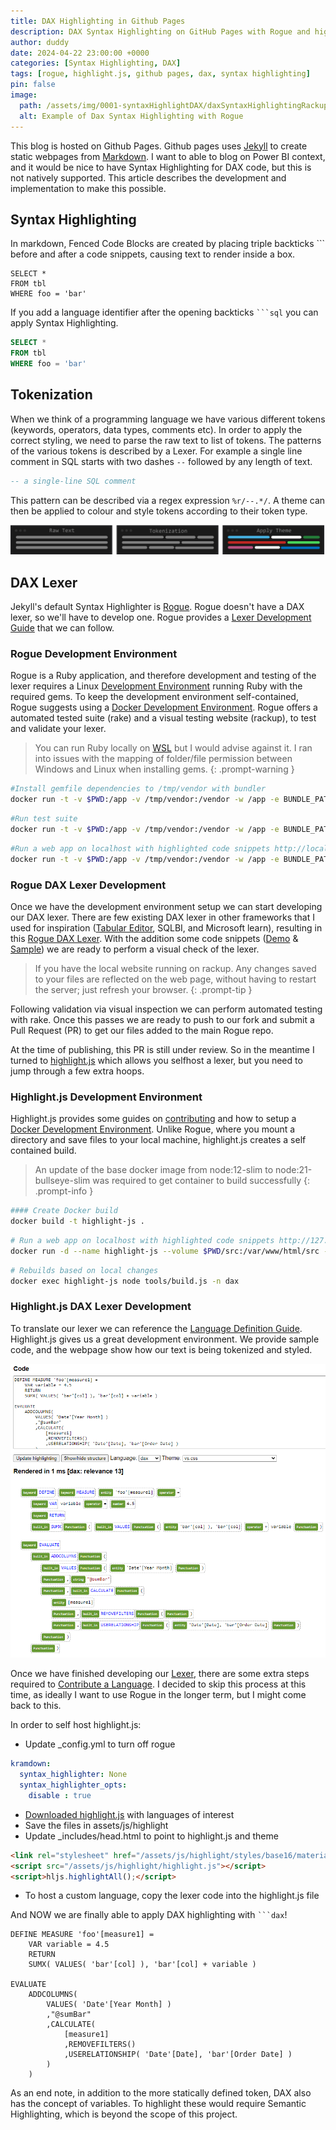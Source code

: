 ```yaml
---
title: DAX Highlighting in Github Pages
description: DAX Syntax Highlighting on GitHub Pages with Rogue and highlight.js
author: duddy
date: 2024-04-22 23:00:00 +0000
categories: [Syntax Highlighting, DAX]
tags: [rogue, highlight.js, github pages, dax, syntax highlighting]
pin: false
image:
  path: /assets/img/0001-syntaxHighlightDAX/daxSyntaxHighlightingRackupDemo.png
  alt: Example of Dax Syntax Highlighting with Rogue
---
```


This blog is hosted on Github Pages. Github pages uses [Jekyll](https://jekyllrb.com/) to create static webpages from [Markdown](https://www.markdownguide.org/). I want to able to blog on Power BI context, and it would be nice to have Syntax Highlighting for DAX code, but this is not natively supported. This article describes the development and implementation to make this possible.

## Syntax Highlighting
In markdown, Fenced Code Blocks are created by placing triple backticks ```  before and after a code snippets, causing text to render inside a box.

```plaintext
SELECT *
FROM tbl
WHERE foo = 'bar'
```

If you add a language identifier after the opening backticks ```` ```sql ```` you can apply Syntax Highlighting.

```sql
SELECT *
FROM tbl
WHERE foo = 'bar'
```
 
## Tokenization
 When we think of a programming language we have various different tokens (keywords, operators, data types, comments etc). In order to apply the correct styling, we need to parse the raw text to list of tokens. The patterns of the various tokens is described by a Lexer. For example a single line comment in SQL starts with two dashes ```` -- ```` followed by any length of text.

```sql
-- a single-line SQL comment
```

This pattern can be described via a regex expression ```%r/--.*/```. A theme can then be applied to colour and style tokens according to their token type.

![Syntax Highlighting Process](/assets/img/0001-syntaxHighlightDAX/Process.png)

## DAX Lexer
Jekyll's default Syntax Highlighter is [Rogue](https://rouge.jneen.net/). Rogue doesn't have a DAX lexer, so we'll have to develop one. Rogue provides a [Lexer Development Guide](https://rouge-ruby.github.io/docs/file.LexerDevelopment.html) that we can follow. 

### Rogue Development Environment
Rogue is a Ruby application, and therefore development and testing of the lexer requires a Linux [Development Environment](https://rouge-ruby.github.io/docs/file.DevEnvironment.html) running Ruby with the required gems. To keep the development environment self-contained, Rogue suggests using a [Docker Development Environment](https://rouge-ruby.github.io/docs/file.Docker.html). Rogue offers a automated tested suite (rake) and a visual testing website (rackup), to test and validate your lexer.

> You can run Ruby locally on [WSL](https://learn.microsoft.com/en-us/windows/wsl/about) but I would advise against it. I ran into issues with the mapping of folder/file permission between Windows and Linux when installing gems.
{: .prompt-warning }

```bash
#Install gemfile dependencies to /tmp/vendor with bundler
docker run -t -v $PWD:/app -v /tmp/vendor:/vendor -w /app -e BUNDLE_PATH=/vendor ruby bundle
```

```bash
#Run test suite
docker run -t -v $PWD:/app -v /tmp/vendor:/vendor -w /app -e BUNDLE_PATH=/vendor ruby bundle exec rake
```

```bash
#Run a web app on localhost with highlighted code snippets http://localhost:9292
docker run -t -v $PWD:/app -v /tmp/vendor:/vendor -w /app -e BUNDLE_PATH=/vendor -p 9292:9292 ruby bundle exec rackup --host 0.0.0.0
```

### Rogue DAX Lexer Development
Once we have the development environment setup we can start developing our DAX lexer. There are few existing DAX lexer in other frameworks that I used for inspiration ([Tabular Editor](https://github.com/TabularEditor/TabularEditor/blob/master/AntlrGrammars/DAXLexer.g4), SQLBI, and Microsoft learn), resulting in this [Rogue DAX Lexer](https://github.com/EvaluationContext/rouge/blob/feature.dax/lib/rouge/lexers/dax.rb). With the addition some code snippets ([Demo](https://github.com/EvaluationContext/rouge/blob/feature.dax/lib/rouge/demos/dax) & [Sample](https://github.com/EvaluationContext/rouge/blob/feature.dax/spec/visual/samples/dax)) we are ready to perform a visual check of the lexer.

> If you have the local website running on rackup. Any changes saved to your files are reflected on the web page, without having to restart the server; just refresh your browser.
{: .prompt-tip }

Following validation via visual inspection we can perform automated testing with rake. Once this passes we are ready to push to our fork and submit a Pull Request (PR) to get our files added to the main Rogue repo. 

At the time of publishing, this PR is still under review. So in the meantime I turned to [highlight.js](https://highlightjs.org/) which allows you selfhost a lexer, but you need to jump through a few extra hoops. 

### Highlight.js Development Environment
Highlight.js provides some guides on [contributing](https://github.com/highlightjs/highlight.js/blob/main/CONTRIBUTING.md) and how to setup a [Docker Development Environment](https://highlightjs.readthedocs.io/en/latest/building-testing.html#building-and-testing-with-docker). Unlike Rogue, where you mount a directory and save files to your local machine, highlight.js creates a self contained build.

> An update of the base docker image from node:12-slim to node:21-bullseye-slim was required to get container to build successfully
{: .prompt-info }

```bash
#### Create Docker build
docker build -t highlight-js .
```

```bash
# Run a web app on localhost with highlighted code snippets http://127.0.0.1/tools/developer.html
docker run -d --name highlight-js --volume $PWD/src:/var/www/html/src --rm -p 80:80 highlight-js
```

```bash
# Rebuilds based on local changes
docker exec highlight-js node tools/build.js -n dax
```

### Highlight.js DAX Lexer Development
To translate our lexer we can reference the [Language Definition Guide](https://highlightjs.readthedocs.io/en/latest/language-guide.html). 
Highlight.js gives us a great development environment. We provide sample code, and the webpage show how our text is being tokenized and styled.

![HighlightJS: Testing](/assets/img/0001-syntaxHighlightDAX/daxSyntaxHighlightingHighlightJSDemo.png)

Once we have finished developing our [Lexer](https://github.com/EvaluationContext/highlight.js-dax/blob/Feature.dax/src/languages/dax.js), there are some extra steps required to [Contribute a Language](https://github.com/highlightjs/highlight.js/blob/main/extra/3RD_PARTY_QUICK_START.md). I decided to skip this process at this time, as ideally I want to use Rogue in the longer term, but I might come back to this.

In order to self host highlight.js:
- Update _config.yml to turn off rogue

```yaml
kramdown:
  syntax_highlighter: None
  syntax_highlighter_opts:
    disable : true
```
- [Downloaded highlight.js](https://highlightjs.org/download) with languages of interest
- Save the files in assets/js/highlight
- Update _includes/head.html to point to highlight.js and theme

```html
<link rel="stylesheet" href="/assets/js/highlight/styles/base16/material.css">
<script src="/assets/js/highlight/highlight.js"></script>
<script>hljs.highlightAll();</script>
```

- To host a custom language, copy the lexer code into the highlight.js file

And NOW we are finally able to apply DAX highlighting with ```` ```dax ````!

```dax
DEFINE MEASURE 'foo'[measure1] = 
    VAR variable = 4.5
    RETURN
    SUMX( VALUES( 'bar'[col] ), 'bar'[col] + variable ) 

EVALUATE
    ADDCOLUMNS(
        VALUES( 'Date'[Year Month] )
        ,"@sumBar"
        ,CALCULATE(
            [measure1]
            ,REMOVEFILTERS()
            ,USERELATIONSHIP( 'Date'[Date], 'bar'[Order Date] )
        )
    )
```

As an end note, in addition to the more statically defined token, DAX also has the concept of variables. To highlight these would require Semantic Highlighting, which is beyond the scope of this project.